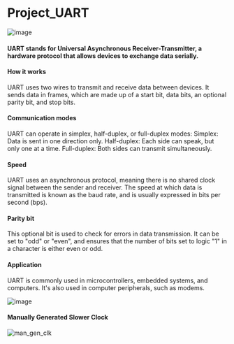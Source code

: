 # Project_UART

![image](https://github.com/user-attachments/assets/6886ca5f-f436-44a1-8982-7a9153c2eaeb)

#### UART stands for Universal Asynchronous Receiver-Transmitter, a hardware protocol that allows devices to exchange data serially.
#### How it works
UART uses two wires to transmit and receive data between devices. It sends data in frames, which are made up of a start bit, data bits, an optional parity bit, and stop bits. 
#### Communication modes
UART can operate in simplex, half-duplex, or full-duplex modes: 
Simplex: Data is sent in one direction only. 
Half-duplex: Each side can speak, but only one at a time. 
Full-duplex: Both sides can transmit simultaneously. 
#### Speed
UART uses an asynchronous protocol, meaning there is no shared clock signal between the sender and receiver. The speed at which data is transmitted is known as the baud rate, and is usually expressed in bits per second (bps). 
#### Parity bit
This optional bit is used to check for errors in data transmission. It can be set to "odd" or "even", and ensures that the number of bits set to logic "1" in a character is either even or odd. 
#### Application
UART is commonly used in microcontrollers, embedded systems, and computers. It's also used in computer peripherals, such as modems.

![image](https://github.com/user-attachments/assets/bdfed9b0-ad2a-4fb0-ad72-2f7a0d5c5bab)

#### Manually Generated Slower Clock
![man_gen_clk](https://github.com/user-attachments/assets/cd917707-1a58-4fd3-bc78-7a335433a665)



